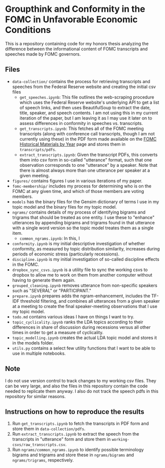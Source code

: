 # Groupthink and Conformity in the FOMC in Unfavorable Economic Conditions

This is a repository containing code for my honors thesis analyzing the difference between the informational content of FOMC transcripts and speeches made by FOMC governors.

## Files

- `data-collection/` contains the process for retrieving transcripts and speeches from the Federal Reserve website and creating the initial csv files
    - `get_speeches.ipynb`: This file outlines the web-scraping procedure which uses the Federal Reserve website's underlying API to get a list of speech links, and then uses BeautifulSoup to extract the date, title, speaker, and speech contents. I am not using this in my current iteration of the paper, but I am leaving it as I may use it later on to assess differences in conformity in speeches vs. transcripts.
    - `get_transcripts.ipynb`: This fetches all of the FOMC meeting transcripts (along with conference call transcripts, though I am not currently using these) in the PDF form made available on the [FOMC Historical Materials by Year](https://www.federalreserve.gov/monetarypolicy/fomc_historical_year.htm) page and stores them in `transcripts/pdfs`.
    - `extract_transcripts.ipynb`: Given the transcript PDFs, this converts them into csv form in so-called "utterance" format, such that one observation corresponds to one "utterance" by a speaker. Note that there is almost always more than one utterance per speaker at a given meeting.
- `figures/` contains figures I use in various iterations of my paper.
- `fomc-membership/` includes my process for determining who is on the FOMC at any given time, and which of those members are voting members.
- `models` has the binary files for the Gensim dictionary of terms I use in my topic model and the binary files for my topic model.
- `ngrams/` contains details of my process of identifying bigrams and trigrams that should be treated as one entity. I use these to "enhance" utterances by appending bigrams and trigrams found in that utterance with a single word version so the topic model treates them as a single item.
    - `common_ngrams.ipynb`: In this, I 
- `conformity.ipynb` is my initial descriptive investigation of whether conformity, as measured by topic distribution similarity, increases during periods of economic stress (particularly recessions).
- `discipline.ipynb` is my initial investigation of so-called discipline effects in the FOMC.
- `dropbox_sync_csvs.ipynb` is a utility file to sync the working csvs to dropbox to allow me to work on them from another computer without having to generate them again.
- `grouped_cleaning.ipynb` removes utterance from non-specific speakers such as "SEVERAL" or "PARTICIPANT."
- `prepare.ipynb` prepares adds the ngram-enhancement, includes the TF-IDF threshold filtering, and combines all utterances from a given speaker at a meeting to create the final speaker-meeting observations that I use my topic model.
- `todo.md` contains various ideas I have on things I want to try.
- `topic_cyclicality.ipynb` ranks the LDA topics according to their differences in share of discussion during recessions versus all other times in order to get a measure of cyclicality.
- `topic_modelling.ipynb` creates the actual LDA topic model and stores it in the models folder.
- `utils.py` contains a select few utility functions that I want to be able to use in multiple notebooks.

## Note
I do not use version control to track changes to my working csv files. They can be very large, and also the files in this repository contain the code needed to replicate them anyway. I also do not track the speech pdfs in this repository for similar reasons.

## Instructions on how to reproduce the results
1. Run `get_transcripts.ipynb` to fetch the transcripts in PDF form and store them in `data-collection/pdfs`.
2. Run `extract_transcripts.ipynb` to extract the speech from the transcripts in "utterance" form and store them in `working-csvs/raw_transcripts.csv`.
3. Run `ngrams/common_ngrams.ipynb` to identify possible terminology bigrams and trigrams and store these in `ngrams/bigrams` and `ngrams/trigrams`, respectively.

